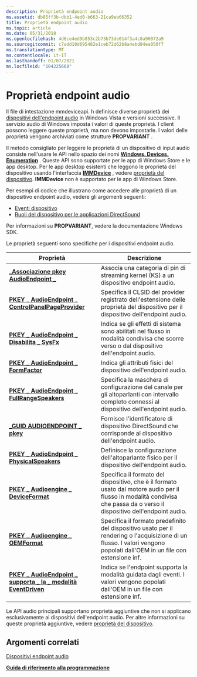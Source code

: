 ```yaml
---
description: Proprietà endpoint audio
ms.assetid: db85ff3b-dbb1-4ed0-b663-21ca9eb66352
title: Proprietà endpoint audio
ms.topic: article
ms.date: 05/31/2018
ms.openlocfilehash: 4d6ce4ed9b853c2b73b73de014f3a4c8a90072a9
ms.sourcegitcommit: c7add10d695482e1ceb72d62b8a4ebd84ea050f7
ms.translationtype: MT
ms.contentlocale: it-IT
ms.lasthandoff: 01/07/2021
ms.locfileid: "104225668"
---
```

# <a name="audio-endpoint-properties"></a>Proprietà endpoint audio

Il file di intestazione mmdeviceapi. h definisce diverse proprietà dei [dispositivi dell'endpoint audio](audio-endpoint-devices.md) in Windows Vista e versioni successive. Il servizio audio di Windows imposta i valori di queste proprietà. I client possono leggere queste proprietà, ma non devono impostarle. I valori delle proprietà vengono archiviati come strutture **PROPVARIANT** .

Il metodo consigliato per leggere le proprietà di un dispositivo di input audio consiste nell'usare le API nello spazio dei nomi [**Windows. Devices. Enumeration**](/uwp/api/Windows.Devices.Enumeration) . Queste API sono supportate per le app di Windows Store e le app desktop. Per le app desktop esistenti che leggono le proprietà del dispositivo usando l'interfaccia [**IMMDevice**](/windows/desktop/api/Mmdeviceapi/nn-mmdeviceapi-immdevice) , vedere [proprietà del dispositivo](device-properties.md). **IMMDevice** non è supportato per le app di Windows Store.

Per esempi di codice che illustrano come accedere alle proprietà di un dispositivo endpoint audio, vedere gli argomenti seguenti:

-   [Eventi dispositivo](device-events.md)
-   [Ruoli del dispositivo per le applicazioni DirectSound](device-roles-for-directsound-applications.md)

Per informazioni su **PROPVARIANT**, vedere la documentazione Windows SDK.

Le proprietà seguenti sono specifiche per i dispositivi endpoint audio.



| Proprietà                                                                                                            | Descrizione                                                                                                                                                   |
|---------------------------------------------------------------------------------------------------------------------|---------------------------------------------------------------------------------------------------------------------------------------------------------------|
| [**\_Associazione pkey AudioEndpoint \_**](pkey-audioendpoint-association.md)                                          | Associa una categoria di pin di streaming kernel (KS) a un dispositivo endpoint audio.                                                                                |
| [**PKEY \_ AudioEndpoint \_ ControlPanelPageProvider**](pkey-audioendpoint-controlpanelpageprovider.md)                | Specifica il CLSID del provider registrato dell'estensione delle proprietà del dispositivo per il dispositivo dell'endpoint audio.                                              |
| [**PKEY \_ AudioEndpoint \_ Disabilita \_ SysFx**](pkey-audioendpoint-disable-sysfx.md)                                     | Indica se gli effetti di sistema sono abilitati nel flusso in modalità condivisa che scorre verso o dal dispositivo dell'endpoint audio.                                       |
| [**PKEY \_ AudioEndpoint \_ FormFactor**](pkey-audioendpoint-formfactor.md)                                            | Indica gli attributi fisici del dispositivo dell'endpoint audio.                                                                                               |
| [**PKEY \_ AudioEndpoint \_ FullRangeSpeakers**](pkey-audioendpoint-fullrangespeakers.md)                              | Specifica la maschera di configurazione del canale per gli altoparlanti con intervallo completo connessi al dispositivo dell'endpoint audio.                                         |
| [**\_GUID AUDIOENDPOINT \_ pkey**](pkey-audioendpoint-guid.md)                                                        | Fornisce l'identificatore di dispositivo DirectSound che corrisponde al dispositivo dell'endpoint audio.                                                                     |
| [**PKEY \_ AudioEndpoint \_ PhysicalSpeakers**](pkey-audioendpoint-physicalspeakers.md)                                | Definisce la configurazione dell'altoparlante fisico per il dispositivo dell'endpoint audio.                                                                                     |
| [**PKEY \_ Audioengine \_ DeviceFormat**](pkey-audioengine-deviceformat.md)                                            | Specifica il formato del dispositivo, che è il formato usato dal motore audio per il flusso in modalità condivisa che passa da o verso il dispositivo dell'endpoint audio.       |
| [**PKEY \_ Audioengine \_ OEMFormat**](pkey-audioengine-oemformat.md)<br/>                                       | Specifica il formato predefinito del dispositivo usato per il rendering o l'acquisizione di un flusso. I valori vengono popolati dall'OEM in un file con estensione inf. <br/> |
| [**PKEY \_ AudioEndpoint \_ supporta \_ la \_ modalità EventDriven**](pkey-audioendpoint-supports-eventdriven-mode.md)<br/> | Indica se l'endpoint supporta la modalità guidata dagli eventi. I valori vengono popolati dall'OEM in un file con estensione inf.<br/>                                |



 

Le API audio principali supportano proprietà aggiuntive che non si applicano esclusivamente ai dispositivi dell'endpoint audio. Per altre informazioni su queste proprietà aggiuntive, vedere [proprietà del dispositivo](device-properties.md).

## <a name="related-topics"></a>Argomenti correlati

<dl> <dt>

[Dispositivi endpoint audio](audio-endpoint-devices.md)
</dt> <dt>

[**Guida di riferimento alla programmazione**](programming-reference.md)
</dt> </dl>

 

